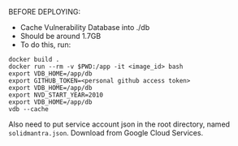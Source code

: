 BEFORE DEPLOYING:

- Cache Vulnerability Database into ./db
- Should be around 1.7GB
- To do this, run:

```
docker build .
docker run --rm -v $PWD:/app -it <image_id> bash
export VDB_HOME=/app/db
export GITHUB_TOKEN=<personal github access token>
export VDB_HOME=/app/db
export NVD_START_YEAR=2010
export VDB_HOME=/app/db
vdb --cache
```

Also need to put service account json in the root directory, named
`solidmantra.json`. Download from Google Cloud Services.
